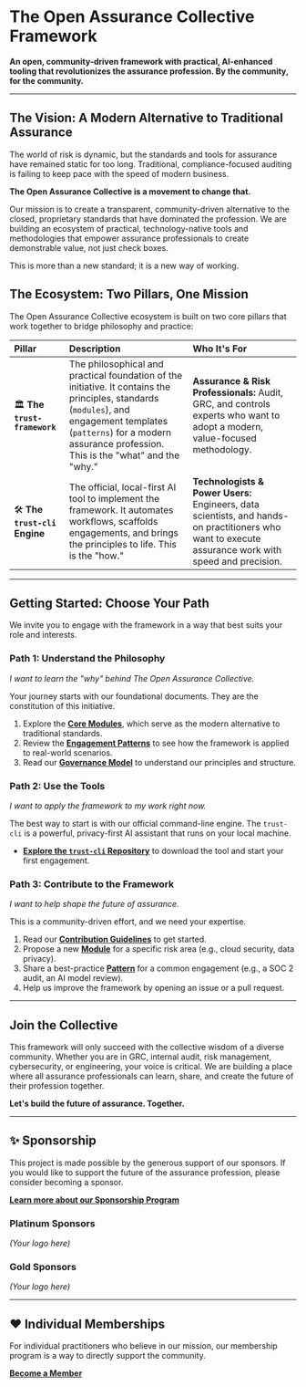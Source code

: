 # The Open Assurance Collective Framework

**An open, community-driven framework with practical, AI-enhanced tooling that revolutionizes the assurance profession. By the community, for the community.**

---

## The Vision: A Modern Alternative to Traditional Assurance

The world of risk is dynamic, but the standards and tools for assurance have remained static for too long. Traditional, compliance-focused auditing is failing to keep pace with the speed of modern business.

**The Open Assurance Collective is a movement to change that.**

Our mission is to create a transparent, community-driven alternative to the closed, proprietary standards that have dominated the profession. We are building an ecosystem of practical, technology-native tools and methodologies that empower assurance professionals to create demonstrable value, not just check boxes.

This is more than a new standard; it is a new way of working.

## The Ecosystem: Two Pillars, One Mission

The Open Assurance Collective ecosystem is built on two core pillars that work together to bridge philosophy and practice:

| Pillar | Description | Who It's For |
| :--- | :--- | :--- |
| 🏛️ **The `trust-framework`** | The philosophical and practical foundation of the initiative. It contains the principles, standards (`modules`), and engagement templates (`patterns`) for a modern assurance profession. This is the "what" and the "why." | **Assurance & Risk Professionals:** Audit, GRC, and controls experts who want to adopt a modern, value-focused methodology. |
| 🛠️ **The `trust-cli` Engine** | The official, local-first AI tool to implement the framework. It automates workflows, scaffolds engagements, and brings the principles to life. This is the "how." | **Technologists & Power Users:** Engineers, data scientists, and hands-on practitioners who want to execute assurance work with speed and precision. |

---

## Getting Started: Choose Your Path

We invite you to engage with the framework in a way that best suits your role and interests.

### **Path 1: Understand the Philosophy**
*I want to learn the "why" behind The Open Assurance Collective.*

Your journey starts with our foundational documents. They are the constitution of this initiative.
1.  Explore the **[Core Modules](modules/)**, which serve as the modern alternative to traditional standards.
2.  Review the **[Engagement Patterns](patterns/)** to see how the framework is applied to real-world scenarios.
3.  Read our **[Governance Model](core/GOVERNANCE.md)** to understand our principles and structure.

### **Path 2: Use the Tools**
*I want to apply the framework to my work right now.*

The best way to start is with our official command-line engine. The `trust-cli` is a powerful, privacy-first AI assistant that runs on your local machine.
*   **[Explore the `trust-cli` Repository](https://github.com/google/trust-cli)** to download the tool and start your first engagement.

### **Path 3: Contribute to the Framework**
*I want to help shape the future of assurance.*

This is a community-driven effort, and we need your expertise.
1.  Read our **[Contribution Guidelines](CONTRIBUTING.md)** to get started.
2.  Propose a new **[Module](modules/)** for a specific risk area (e.g., cloud security, data privacy).
3.  Share a best-practice **[Pattern](patterns/)** for a common engagement (e.g., a SOC 2 audit, an AI model review).
4.  Help us improve the framework by opening an issue or a pull request.

---

## Join the Collective

This framework will only succeed with the collective wisdom of a diverse community. Whether you are in GRC, internal audit, risk management, cybersecurity, or engineering, your voice is critical. We are building a place where all assurance professionals can learn, share, and create the future of their profession together.

**Let's build the future of assurance. Together.**

---

## ✨ Sponsorship

This project is made possible by the generous support of our sponsors. If you would like to support the future of the assurance profession, please consider becoming a sponsor.

**[Learn more about our Sponsorship Program](SPONSORS.md)**

### Platinum Sponsors

*(Your logo here)*

### Gold Sponsors

*(Your logo here)*

---

## ❤️ Individual Memberships

For individual practitioners who believe in our mission, our membership program is a way to directly support the community.

**[Become a Member](MEMBERSHIP.md)**
